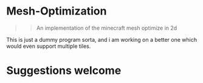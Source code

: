 # Mesh-Optimization
>>An implementation of the minecraft mesh optimize in 2d

This is just a dummy program sorta, and i am working on a better one which would even support multiple tiles.

# Suggestions welcome
